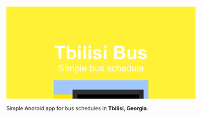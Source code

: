 ![Feature graphic](feature-graphic.png)

Simple Android app for bus schedules in **Tbilisi, Georgia**.
